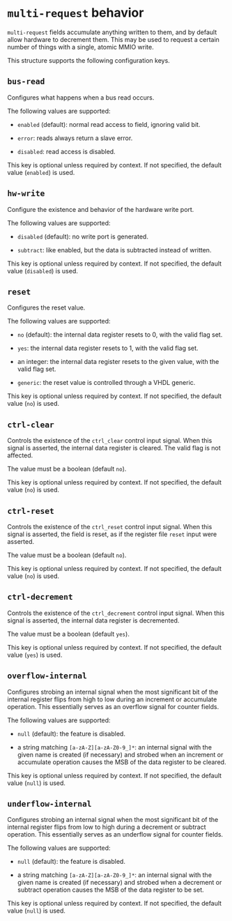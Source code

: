# `multi-request` behavior

`multi-request` fields accumulate anything written to them, and by
default allow hardware to decrement them. This may be used to request
a certain number of things with a single, atomic MMIO write.

This structure supports the following configuration keys.

## `bus-read`

Configures what happens when a bus read occurs.

The following values are supported:

 - `enabled` (default): normal read access to field, ignoring valid bit.

 - `error`: reads always return a slave error.

 - `disabled`: read access is disabled.

This key is optional unless required by context. If not specified, the default value (`enabled`) is used.

## `hw-write`

Configure the existence and behavior of the hardware write port.

The following values are supported:

 - `disabled` (default): no write port is generated.

 - `subtract`: like enabled, but the data is subtracted instead of written.

This key is optional unless required by context. If not specified, the default value (`disabled`) is used.

## `reset`

Configures the reset value.

The following values are supported:

 - `no` (default): the internal data register resets to 0, with the valid flag set.

 - `yes`: the internal data register resets to 1, with the valid flag set.

 - an integer: the internal data register resets to the given value, with the valid flag set.

 - `generic`: the reset value is controlled through a VHDL generic.

This key is optional unless required by context. If not specified, the default value (`no`) is used.

## `ctrl-clear`

Controls the existence of the `ctrl_clear` control input
signal. When this signal is asserted, the internal data register is
cleared. The valid flag is not affected.

The value must be a boolean (default `no`).

This key is optional unless required by context. If not specified, the default value (`no`) is used.

## `ctrl-reset`

Controls the existence of the `ctrl_reset` control input
signal. When this signal is asserted, the field is reset, as if the
register file `reset` input were asserted.

The value must be a boolean (default `no`).

This key is optional unless required by context. If not specified, the default value (`no`) is used.

## `ctrl-decrement`

Controls the existence of the `ctrl_decrement` control input
signal. When this signal is asserted, the internal data register is
decremented.

The value must be a boolean (default `yes`).

This key is optional unless required by context. If not specified, the default value (`yes`) is used.

## `overflow-internal`

Configures strobing an internal signal when the most significant bit
of the internal register flips from high to low during an increment or
accumulate operation. This essentially serves as an overflow signal for
counter fields.

The following values are supported:

 - `null` (default): the feature is disabled.

 - a string matching `[a-zA-Z][a-zA-Z0-9_]*`: an internal signal with the given name is created (if necessary) and strobed when an increment or accumulate operation causes the MSB of the data register to be cleared.

This key is optional unless required by context. If not specified, the default value (`null`) is used.

## `underflow-internal`

Configures strobing an internal signal when the most significant bit
of the internal register flips from low to high during a decrement or
subtract operation. This essentially serves as an underflow signal for
counter fields.

The following values are supported:

 - `null` (default): the feature is disabled.

 - a string matching `[a-zA-Z][a-zA-Z0-9_]*`: an internal signal with the given name is created (if necessary) and strobed when a decrement or subtract operation causes the MSB of the data register to be set.

This key is optional unless required by context. If not specified, the default value (`null`) is used.